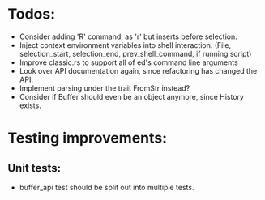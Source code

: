 # Todos:
- Consider adding 'R' command, as 'r' but inserts before selection.
- Inject context environment variables into shell interaction.
  (File, selection_start, selection_end, prev_shell_command, if running script)
- Improve classic.rs to support all of ed's command line arguments
- Look over API documentation again, since refactoring has changed the API.
- Implement parsing under the trait FromStr instead?
- Consider if Buffer should even be an object anymore, since History exists.

# Testing improvements:
## Unit tests:
- buffer_api test should be split out into multiple tests.
